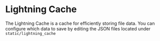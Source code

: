 # Lightning Cache
The Lightning Cache is a cache for efficiently storing file data. You can configure which data to save by editing the JSON files located under ```static/lightning_cache```
